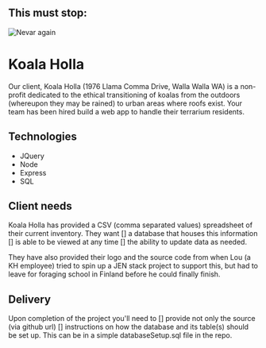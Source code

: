 This must stop:
---------------
![Nevar again](https://i.makeagif.com/media/8-22-2014/GO_DT4.gif)


Koala Holla
===========

Our client, Koala Holla (1976 Llama Comma Drive, Walla Walla WA) is a non-profit dedicated to the ethical transitioning of koalas from the outdoors (whereupon they may be rained) to urban areas where roofs exist. Your team has been hired build a web app to handle their terrarium residents.

Technologies
------------
* JQuery
* Node
* Express
* SQL

Client needs
------------
Koala Holla has provided a CSV (comma separated values) spreadsheet of their current inventory. They want
[] a database that houses this information
[] is able to be viewed at any time
[] the ability to update data as needed.

They have also provided their logo and the source code from when Lou (a KH employee) tried to spin up a JEN stack project to support this, but had to leave for foraging school in Finland before he could finally finish.

Delivery
--------
Upon completion of the project you'll need to
[] provide not only the source (via github url)
[] instructions on how the database and its table(s) should be set up. This can be in a simple databaseSetup.sql file in the repo.
